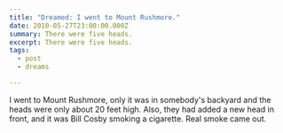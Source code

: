 ```yaml
---
title: "Dreamed: I went to Mount Rushmore."
date: 2010-05-27T23:00:00.000Z
summary: There were five heads.
excerpt: There were five heads.
tags:
  - post
  - dreams

---
```


I went to Mount Rushmore, only it was in somebody's backyard and the heads were only about 20 feet high.  Also, they had added a new head in front, and it was Bill Cosby smoking a cigarette. Real smoke came out.